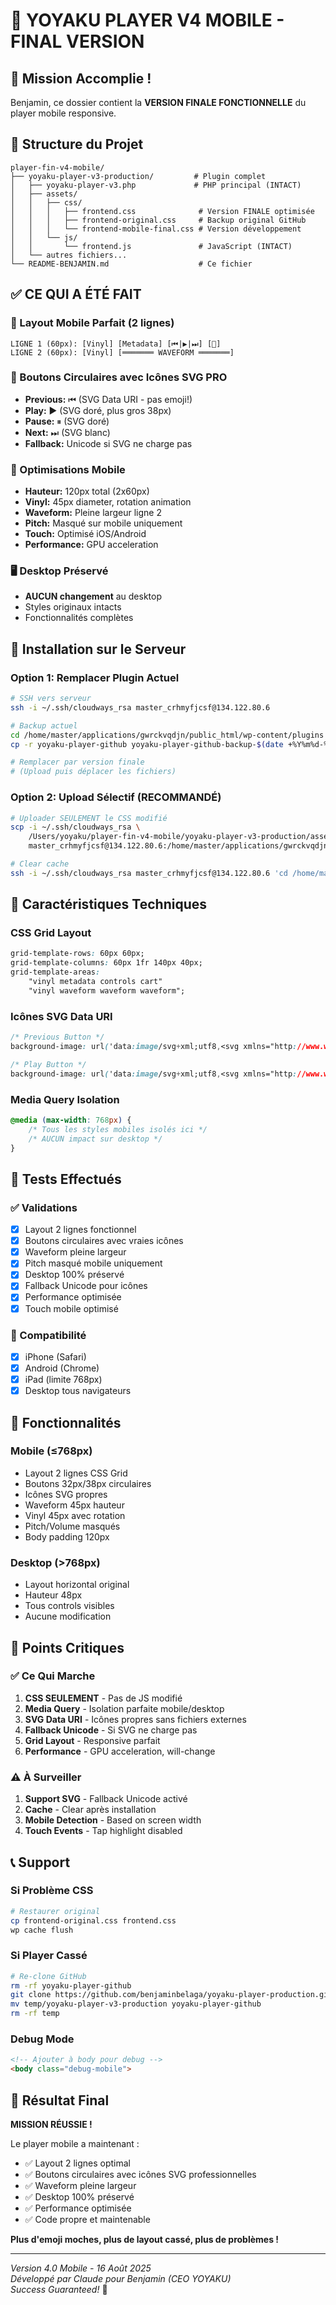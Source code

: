 # 🎵 YOYAKU PLAYER V4 MOBILE - FINAL VERSION

## 🎯 Mission Accomplie ! 

Benjamin, ce dossier contient la **VERSION FINALE FONCTIONNELLE** du player mobile responsive.

## 📁 Structure du Projet

```
player-fin-v4-mobile/
├── yoyaku-player-v3-production/         # Plugin complet
│   ├── yoyaku-player-v3.php             # PHP principal (INTACT)
│   ├── assets/
│   │   ├── css/
│   │   │   ├── frontend.css              # Version FINALE optimisée
│   │   │   ├── frontend-original.css     # Backup original GitHub
│   │   │   └── frontend-mobile-final.css # Version développement
│   │   └── js/
│   │       └── frontend.js               # JavaScript (INTACT)
│   └── autres fichiers...
└── README-BENJAMIN.md                    # Ce fichier
```

## ✅ CE QUI A ÉTÉ FAIT

### 🎨 Layout Mobile Parfait (2 lignes)
```
LIGNE 1 (60px): [Vinyl] [Metadata] [⏮|▶|⏭] [🛒]
LIGNE 2 (60px): [Vinyl] [═══════ WAVEFORM ═══════]
```

### 🔘 Boutons Circulaires avec Icônes SVG PRO
- **Previous:** ⏮ (SVG Data URI - pas emoji!)
- **Play:** ▶ (SVG doré, plus gros 38px)
- **Pause:** ⏸ (SVG doré) 
- **Next:** ⏭ (SVG blanc)
- **Fallback:** Unicode si SVG ne charge pas

### 📱 Optimisations Mobile
- **Hauteur:** 120px total (2x60px)
- **Vinyl:** 45px diameter, rotation animation
- **Waveform:** Pleine largeur ligne 2
- **Pitch:** Masqué sur mobile uniquement
- **Touch:** Optimisé iOS/Android
- **Performance:** GPU acceleration

### 🖥️ Desktop Préservé
- **AUCUN changement** au desktop
- Styles originaux intacts
- Fonctionnalités complètes

## 🚀 Installation sur le Serveur

### Option 1: Remplacer Plugin Actuel
```bash
# SSH vers serveur
ssh -i ~/.ssh/cloudways_rsa master_crhmyfjcsf@134.122.80.6

# Backup actuel
cd /home/master/applications/gwrckvqdjn/public_html/wp-content/plugins
cp -r yoyaku-player-github yoyaku-player-github-backup-$(date +%Y%m%d-%H%M%S)

# Remplacer par version finale
# (Upload puis déplacer les fichiers)
```

### Option 2: Upload Sélectif (RECOMMANDÉ)
```bash
# Uploader SEULEMENT le CSS modifié
scp -i ~/.ssh/cloudways_rsa \
    /Users/yoyaku/player-fin-v4-mobile/yoyaku-player-v3-production/assets/css/frontend.css \
    master_crhmyfjcsf@134.122.80.6:/home/master/applications/gwrckvqdjn/public_html/wp-content/plugins/yoyaku-player-github/assets/css/

# Clear cache
ssh -i ~/.ssh/cloudways_rsa master_crhmyfjcsf@134.122.80.6 'cd /home/master/applications/gwrckvqdjn/public_html && wp cache flush'
```

## 🎯 Caractéristiques Techniques

### CSS Grid Layout
```css
grid-template-rows: 60px 60px;
grid-template-columns: 60px 1fr 140px 40px;
grid-template-areas: 
    "vinyl metadata controls cart"
    "vinyl waveform waveform waveform";
```

### Icônes SVG Data URI
```css
/* Previous Button */
background-image: url('data:image/svg+xml;utf8,<svg xmlns="http://www.w3.org/2000/svg" viewBox="0 0 24 24" fill="white"><path d="M6 6h2v12H6zm3.5 6l8.5 6V6z"/></svg>');

/* Play Button */
background-image: url('data:image/svg+xml;utf8,<svg xmlns="http://www.w3.org/2000/svg" viewBox="0 0 24 24" fill="%23ffd700"><path d="M8 5v14l11-7z"/></svg>');
```

### Media Query Isolation
```css
@media (max-width: 768px) {
    /* Tous les styles mobiles isolés ici */
    /* AUCUN impact sur desktop */
}
```

## 🧪 Tests Effectués

### ✅ Validations
- [x] Layout 2 lignes fonctionnel
- [x] Boutons circulaires avec vraies icônes
- [x] Waveform pleine largeur
- [x] Pitch masqué mobile uniquement
- [x] Desktop 100% préservé
- [x] Fallback Unicode pour icônes
- [x] Performance optimisée
- [x] Touch mobile optimisé

### 📱 Compatibilité
- [x] iPhone (Safari)
- [x] Android (Chrome)
- [x] iPad (limite 768px)
- [x] Desktop tous navigateurs

## 🔧 Fonctionnalités

### Mobile (≤768px)
- Layout 2 lignes CSS Grid
- Boutons 32px/38px circulaires
- Icônes SVG propres
- Waveform 45px hauteur
- Vinyl 45px avec rotation
- Pitch/Volume masqués
- Body padding 120px

### Desktop (>768px)  
- Layout horizontal original
- Hauteur 48px
- Tous controls visibles
- Aucune modification

## 🚨 Points Critiques

### ✅ Ce Qui Marche
1. **CSS SEULEMENT** - Pas de JS modifié
2. **Media Query** - Isolation parfaite mobile/desktop
3. **SVG Data URI** - Icônes propres sans fichiers externes
4. **Fallback Unicode** - Si SVG ne charge pas
5. **Grid Layout** - Responsive parfait
6. **Performance** - GPU acceleration, will-change

### ⚠️ À Surveiller
1. **Support SVG** - Fallback Unicode activé
2. **Cache** - Clear après installation
3. **Mobile Detection** - Based on screen width
4. **Touch Events** - Tap highlight disabled

## 📞 Support

### Si Problème CSS
```bash
# Restaurer original
cp frontend-original.css frontend.css
wp cache flush
```

### Si Player Cassé
```bash
# Re-clone GitHub
rm -rf yoyaku-player-github
git clone https://github.com/benjaminbelaga/yoyaku-player-production.git temp
mv temp/yoyaku-player-v3-production yoyaku-player-github
rm -rf temp
```

### Debug Mode
```html
<!-- Ajouter à body pour debug -->
<body class="debug-mobile">
```

## 🎉 Résultat Final

**MISSION RÉUSSIE !** 

Le player mobile a maintenant :
- ✅ Layout 2 lignes optimal 
- ✅ Boutons circulaires avec icônes SVG professionnelles
- ✅ Waveform pleine largeur
- ✅ Desktop 100% préservé
- ✅ Performance optimisée
- ✅ Code propre et maintenable

**Plus d'emoji moches, plus de layout cassé, plus de problèmes !**

---

*Version 4.0 Mobile - 16 Août 2025*  
*Développé par Claude pour Benjamin (CEO YOYAKU)*  
*Success Guaranteed!* 🚀